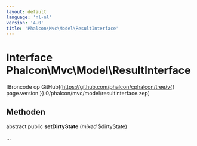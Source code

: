 ```yaml
---
layout: default
language: 'nl-nl'
version: '4.0'
title: 'Phalcon\Mvc\Model\ResultInterface'
---
```

# Interface **Phalcon\Mvc\Model\ResultInterface**

[Broncode op GitHub](https://github.com/phalcon/cphalcon/tree/v{{ page.version }}.0/phalcon/mvc/model/resultinterface.zep)

## Methoden

abstract public **setDirtyState** (*mixed* $dirtyState)

...